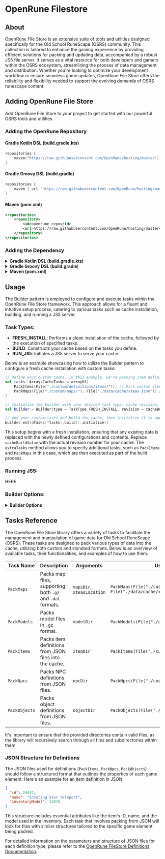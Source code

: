 # OpenRune Filestore

## About

OpenRune File Store is an extensive suite of tools and utilities designed specifically for the Old School RuneScape (OSRS) community. This collection is tailored to enhance the gaming experience by providing efficient solutions for packing and updating data, accompanied by a robust JS5 file server. It serves as a vital resource for both developers and gamers within the OSRS ecosystem, streamlining the process of data management and distribution. Whether you're looking to optimize your development workflow or ensure seamless game updates, OpenRune File Store offers the reliability and flexibility needed to support the evolving demands of OSRS runescape content.

## Adding OpenRune File Store

Add OpenRune File Store to your project to get started with our powerful OSRS tools and utilities.

### Adding the OpenRune Repository

#### Gradle Kotlin DSL (build.gradle.kts)

```kotlin
repositories {
    maven("https://raw.githubusercontent.com/OpenRune/hosting/master")
}
```

#### Gradle Groovy DSL (build.gradle)

```groovy
repositories {
    maven { url 'https://raw.githubusercontent.com/OpenRune/hosting/master' }
}
```

#### Maven (pom.xml)

```xml
<repositories>
    <repository>
        <id>openrune-repo</id>
        <url>https://raw.githubusercontent.com/OpenRune/hosting/master</url>
    </repository>
</repositories>
```

### Adding the Dependency

<details>
<summary><b>Gradle Kotlin DSL (build.gradle.kts)</b></summary>

```kotlin
dependencies {
    implementation("dev.openrune:filestore:2.0.0")
}
```

</details>

<details>
<summary><b>Gradle Groovy DSL (build.gradle)</b></summary>

```groovy
dependencies {
    implementation 'dev.openrune:filestore:2.0.0'
}
```

</details>

<details>
<summary><b>Maven (pom.xml)</b></summary>

```xml
<dependency>
    <groupId>dev.openrune</groupId>
    <artifactId>filestore</artifactId>
    <version>2.0.0</version>
</dependency>
```

</details>

## Usage

The Builder pattern is employed to configure and execute tasks within the OpenRune File Store framework. This approach allows for a fluent and intuitive setup process, catering to various tasks such as cache installation, building, and running a JS5 server.

### Task Types:

- **FRESH_INSTALL**: Performs a clean installation of the cache, followed by the execution of specified tasks.
- **BUILD**: Constructs your cache based on the tasks you define.
- **RUN_JS5**: Initiates a JS5 server to serve your cache.

Below is an example showcasing how to utilize the Builder pattern to configure a fresh cache installation with custom tasks:

```kotlin
// Define your custom tasks. In this example, we're packing item definitions and maps.
val tasks: Array<CacheTask> = arrayOf(
    PackItems(File("./custom/definitions/items/")), // Pack custom item definitions.
    PackMaps(File("./custom/maps/"), File("./data/cache/xteas.json")) // Pack custom maps using XTEA keys.
)

// Initialize the builder with your desired task type, cache revision, and cache directory.
val builder = Builder(type = TaskType.FRESH_INSTALL, revision = cacheBuildValue, cacheDir = File("./data/cache/"))

// Add your custom tasks and build the cache, then initialize it to apply the changes.
builder.extraTasks(*tasks).build().initialize()
```

This setup begins with a fresh installation, ensuring that any existing data is replaced with the newly defined configurations and contents. Replace `cacheBuildValue` with the actual revision number for your cache. The `extraTasks` method allows you to specify additional tasks, such as `PackItems` and `PackMaps` in this case, which are then executed as part of the build process.


### Running JS5:

HERE

### Builder Options:

<details>
<summary><b>Builder Options</b></summary>

The Builder provides several configuration options to tailor the setup of your OpenRune File Store project. Below are the available methods and their descriptions:

- **`extraTasks(vararg types: CacheTask)`**: Specifies additional tasks to be executed during the build process. Accepts a variable number of `CacheTask` instances. This is useful for adding custom processing or data manipulation tasks to your cache build.

    ```kotlin
    builder.extraTasks(PackItems(...), PackMaps(...))
    ```

- **`cacheLocation(cacheLocation: File)`**: Sets the directory where the cache will be located. This is where your cache files will be stored and accessed from.

    ```kotlin
    builder.cacheLocation(File("./path/to/cache"))
    ```

- **`cacheRevision(rev: Int)`**: Defines the revision number for the cache. This can be used to specify the version of the cache that you are building or updating.

    ```kotlin
    builder.cacheRevision(194)
    ```

- **`js5Ports(ports: List<Int>)`**: Configures the ports to be used by the JS5 server. This allows you to specify one or more ports for the server to listen on, accommodating various network configurations.

    ```kotlin
    builder.js5Ports(listOf(43594, 43595))
    ```

- **`supportPrefetch(state: Boolean)`**: Enables or disables prefetch support for the JS5 server. Setting this to `true` allows the server to prefetch data, potentially improving performance and efficiency.

    ```kotlin
    builder.supportPrefetch(true)
    ```

Each of these methods returns the Builder instance, allowing for a fluent interface where methods can be chained together to configure the build process succinctly.

Here's a comprehensive example combining all the options:

```kotlin
val builder = Builder(type = TaskType.FRESH_INSTALL, revision = cacheBuildValue, cacheDir = File("./data/cache/"))
builder.extraTasks(PackItems(...), PackMaps(...))
      .cacheLocation(File("./path/to/cache"))
      .cacheRevision(194)
      .js5Ports(listOf(43594, 43595))
      .supportPrefetch(true)
      .build()
      .initialize()
```

This setup ensures a customized build process tailored to your project's specific needs and environment.

</details>

## Tasks Reference

The OpenRune File Store library offers a variety of tasks to facilitate the management and manipulation of game data for Old School RuneScape (OSRS). These tasks are designed to pack various types of data into the cache, utilizing both custom and standard formats. Below is an overview of available tasks, their functionalities, and examples of how to use them.


| Task Name     | Description                                                  | Arguments                  | Usage Example                                                      |
|---------------|--------------------------------------------------------------|----------------------------|--------------------------------------------------------------------|
| `PackMaps`    | Packs map files, supporting both `.gz` and `.dat` formats. | `mapsDir`, `xteasLocation` | `PackMaps(File("./custom/maps/"), File("./data/cache/xteas.json"))` |
| `PackModels`  | Packs model files in `.gz` format. | `modelDir`                 | `PackModels(File("./custom/models/"))`                              |
| `PackItems`   | Packs item definitions from JSON files into the cache. | `itemDir`                  | `PackItems(File("./custom/definitions/items/"))`                    |
| `PackNpcs`    | Packs NPC definitions from JSON files. | `npcDir`                   | `PackNpcs(File("./custom/definitions/npcs/"))`                      |
| `PackObjects` | Packs object definitions from JSON files. | `objectDir`                | `PackObjects(File("./custom/definitions/objects/"))`                |


It's important to ensure that the provided directories contain valid files, as the library will recursively search through all files and subdirectories within them.

### JSON Structure for Definitions

The JSON files used for definitions (`PackItems`, `PackNpcs`, `PackObjects`) should follow a structured format that outlines the properties of each game element. Here's an example for an item definition in JSON:

```json
{
  "id": 29432,
  "name": "Shooting Star Teleport",
  "inventoryModel": 52876
}
```

This structure includes essential attributes like the item's ID, name, and the model used in the inventory. Each task that involves packing from JSON will look for files with similar structures tailored to the specific game element being packed.

For detailed information on the parameters and structure of JSON files for each definition type, please refer to the [OpenRune FileStore Definitions Documentation](https://github.com/OpenRune/OpenRune-FileStore/tree/main/src/main/kotlin/dev/openrune/cache/filestore/definition/decoder).
